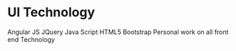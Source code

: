 UI Technology
=====

Angular JS
JQuery
Java Script
HTML5
Bootstrap
Personal work on all front end Technology
